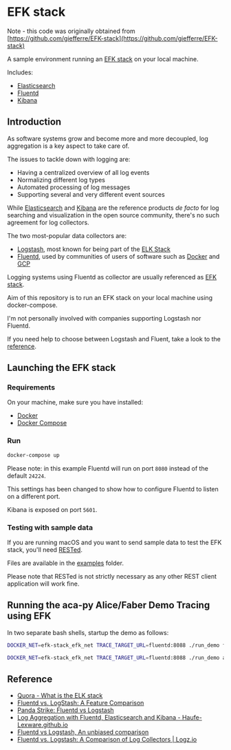 # EFK stack

Note - this code was originally obtained from [https://github.com/giefferre/EFK-stack](https://github.com/giefferre/EFK-stack)

A sample environment running an [EFK stack][efk] on your local machine.

Includes:

- [Elasticsearch][elasticsearch]
- [Fluentd][fluentd]
- [Kibana][kibana]

## Introduction

As software systems grow and become more and more decoupled, log aggregation is a key aspect to take care of.

The issues to tackle down with logging are:

- Having a centralized overview of all log events
- Normalizing different log types
- Automated processing of log messages
- Supporting several and very different event sources

While [Elasticsearch][elasticsearch] and [Kibana][kibana] are the reference products *de facto* for log searching and visualization in the open source community, there's no such agreement for log collectors.

The two most-popular data collectors are:

- [Logstash][logstash], most known for being part of the [ELK Stack][elk]
- [Fluentd][fluentd], used by communities of users of software such as [Docker][docker-fluentd] and [GCP][gcp-fluentd]

Logging systems using Fluentd as collector are usually referenced as [EFK stack][efk].

Aim of this repository is to run an EFK stack on your local machine using docker-compose.

I'm not personally involved with companies supporting Logstash nor Fluentd.

If you need help to choose between Logstash and Fluent, take a look to the [reference](#reference).

## Launching the EFK stack

### Requirements

On your machine, make sure you have installed:

- [Docker][docker]
- [Docker Compose][docker-compose]

### Run

```bash
docker-compose up
```

Please note: in this example Fluentd will run on port `8080` instead of the default `24224`.

This settings has been changed to show how to configure Fluentd to listen on a different port.

Kibana is exposed on port `5601`.

### Testing with sample data

If you are running macOS and you want to send sample data to test the EFK stack, you'll need [RESTed][rested].

Files are available in the [examples](examples) folder.

Please note that RESTed is not strictly necessary as any other REST client application will work fine.

## Running the aca-py Alice/Faber Demo Tracing using EFK

In two separate bash shells, startup the demo as follows:

```bash
DOCKER_NET=efk-stack_efk_net TRACE_TARGET_URL=fluentd:8088 ./run_demo faber --trace-http
```

```bash
DOCKER_NET=efk-stack_efk_net TRACE_TARGET_URL=fluentd:8088 ./run_demo alice --trace-http
```

## Reference

- [Quora - What is the ELK stack](https://www.quora.com/What-is-the-ELK-stack)
- [Fluentd vs. LogStash: A Feature Comparison](https://www.loomsystems.com/blog/single-post/2017/01/30/a-comparison-of-fluentd-vs-logstash-log-collector)
- [Panda Strike: Fluentd vs Logstash](https://www.pandastrike.com/posts/20150807-fluentd-vs-logstash)
- [Log Aggregation with Fluentd, Elasticsearch and Kibana - Haufe-Lexware.github.io](http://work.haufegroup.io/log-aggregation/)
- [Fluentd vs Logstash, An unbiased comparison](https://techstricks.com/fluentd-vs-logstash/)
- [Fluentd vs. Logstash: A Comparison of Log Collectors | Logz.io](https://logz.io/blog/fluentd-logstash/)

[elasticsearch]: https://www.elastic.co/products/elasticsearch
[fluentd]: https://www.fluentd.org/
[kibana]: https://www.elastic.co/products/kibana
[logstash]: https://www.elastic.co/products/logstash
[elk]: https://www.elastic.co/videos/introduction-to-the-elk-stack
[docker-fluentd]: https://docs.docker.com/reference/logging/fluentd/
[gcp-fluentd]: https://github.com/GoogleCloudPlatform/google-fluentd
[efk]: https://docs.openshift.com/enterprise/3.1/install_config/aggregate_logging.html#overview
[docker]: https://www.docker.com/
[docker-compose]: https://docs.docker.com/compose/
[rested]: https://itunes.apple.com/au/app/rested-simple-http-requests/id421879749?mt=12
